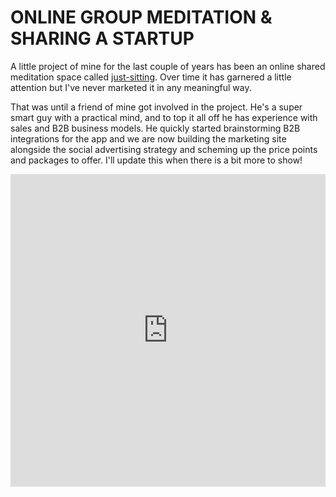 # ONLINE GROUP MEDITATION & SHARING A STARTUP

A little project of mine for the last couple of years has been an online shared meditation space called <a href="https://just-sitting.io" target="_blank">just-sitting</a>. Over time it has garnered a little attention but I've never marketed it in any meaningful way.

That was until a friend of mine got involved in the project. He's a super smart guy with a practical mind, and to top it all off he has experience with sales and B2B business models. He quickly started brainstorming B2B integrations for the app and we are now building the marketing site alongside the social advertising strategy and scheming up the price points and packages to offer. I'll update this when there is a bit more to show!

<iframe width="100%" height="500" src="https://just-sitting.io" title="Just Sitting" frameborder="0"></iframe>